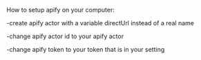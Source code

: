 How to setup apify on your computer:

-create apify actor with a variable directUrl instead of a real name

-change apify actor id to your apify actor

-change apify token to your token that is in your setting
